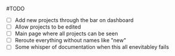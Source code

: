 #TODO

- [ ] Add new projects through the bar on dashboard
- [ ] Allow projects to be edited
- [ ] Main page where all projects can be seen
- [ ] Reroute everything without names like "new"
- [ ] Some whisper of documentation when this all enevitabley fails
